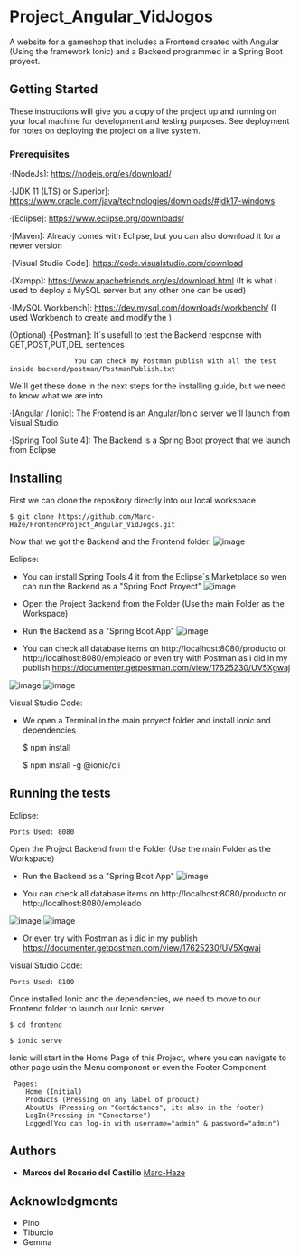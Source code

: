# Project_Angular_VidJogos

A website for a gameshop that includes a Frontend created with Angular (Using the framework Ionic) and a Backend programmed in a Spring Boot proyect.

## Getting Started

These instructions will give you a copy of the project up and running on
your local machine for development and testing purposes. See deployment
for notes on deploying the project on a live system.

### Prerequisites

·[NodeJs]: https://nodejs.org/es/download/

·[JDK 11 (LTS) or Superior]: https://www.oracle.com/java/technologies/downloads/#jdk17-windows 

·[Eclipse]: https://www.eclipse.org/downloads/

·[Maven]: Already comes with Eclipse, but you can also download it for a newer version 

·[Visual Studio Code]: https://code.visualstudio.com/download

·[Xampp]: https://www.apachefriends.org/es/download.html (It is what i used to deploy a MySQL server but any other one can be used)

·[MySQL Workbench]: https://dev.mysql.com/downloads/workbench/ (I used Workbench to create and modify the )


(Optional) ·[Postman]: It´s usefull to test the Backend response with GET,POST,PUT,DEL sentences
                    
                    You can check my Postman publish with all the test inside backend/postman/PostmanPublish.txt 

We´ll get these done in the next steps for the installing guide, but we need to know what we are into

·[Angular / Ionic]: The Frontend is an Angular/Ionic server we´ll launch from Visual Studio

·[Spring Tool Suite 4]: The Backend is a Spring Boot proyect that we launch from Eclipse


## Installing

First we can clone the repository directly into our local workspace

    $ git clone https://github.com/Marc-Haze/FrontendProject_Angular_VidJogos.git

Now that we got the Backend and the Frontend folder. ![image](https://user-images.githubusercontent.com/91074603/137822363-5c0fad25-27d7-4426-a1f8-084b54221f39.png)

Eclipse:

  - You can install Spring Tools 4 it from the Eclipse´s Marketplace so wen can run the Backend as a "Spring Boot Proyect"
    ![image](https://user-images.githubusercontent.com/91074603/137822645-550c3003-3622-4490-8379-3b543da6f159.png)

   - Open the Project Backend from the Folder (Use the main Folder as the Workspace)
   - Run the Backend as a "Spring Boot App"
    ![image](https://user-images.githubusercontent.com/91074603/137822731-2244fa12-a4fc-4056-ae77-b5c6f53340b7.png)

   - You can check all database items on http://localhost:8080/producto or http://localhost:8080/empleado or even try with Postman as i did in my publish https://documenter.getpostman.com/view/17625230/UV5Xgwaj

![image](https://user-images.githubusercontent.com/91074603/137823312-abb70134-2181-4a8e-9b30-6278e1fc7968.png)
![image](https://user-images.githubusercontent.com/91074603/137823336-a13ea252-ff18-46ea-9750-df12351eb72e.png)

Visual Studio Code:
  - We open a Terminal in the main proyect folder and install ionic and dependencies
  
      $ npm install
      
      $ npm install -g @ionic/cli



## Running the tests

Eclipse:
 
    Ports Used: 8080

Open the Project Backend from the Folder (Use the main Folder as the Workspace)
 
  - Run the Backend as a "Spring Boot App"
      ![image](https://user-images.githubusercontent.com/91074603/137822731-2244fa12-a4fc-4056-ae77-b5c6f53340b7.png)

  - You can check all database items on http://localhost:8080/producto or http://localhost:8080/empleado 

![image](https://user-images.githubusercontent.com/91074603/137823312-abb70134-2181-4a8e-9b30-6278e1fc7968.png)
![image](https://user-images.githubusercontent.com/91074603/137823336-a13ea252-ff18-46ea-9750-df12351eb72e.png)


  - Or even try with Postman as i did in my publish https://documenter.getpostman.com/view/17625230/UV5Xgwaj

Visual Studio Code:

    Ports Used: 8100

 Once installed Ionic and the dependencies, we need to move to our Frontend folder to launch our Ionic server
 
    $ cd frontend
    
    $ ionic serve
    
  Ionic will start in the Home Page of this Project, where you can navigate to other page usin the Menu component or even the Footer Component
 
     Pages: 
        Home (Initial) 
        Products (Pressing on any label of product)
        AboutUs (Pressing on "Contáctanos", its also in the footer)
        LogIn(Pressing in "Conectarse")
        Logged(You can log-in with username="admin" & password="admin")


## Authors

  - **Marcos del Rosario del Castillo**
    [Marc-Haze](https://github.com/Marc-Haze)


## Acknowledgments

  - Pino
  - Tiburcio
  - Gemma
